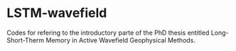 # LSTM-wavefield
Codes for refering to the introductory parte of the PhD thesis entitled Long-Short-Therm Memory in Active Wavefield Geophysical Methods.

